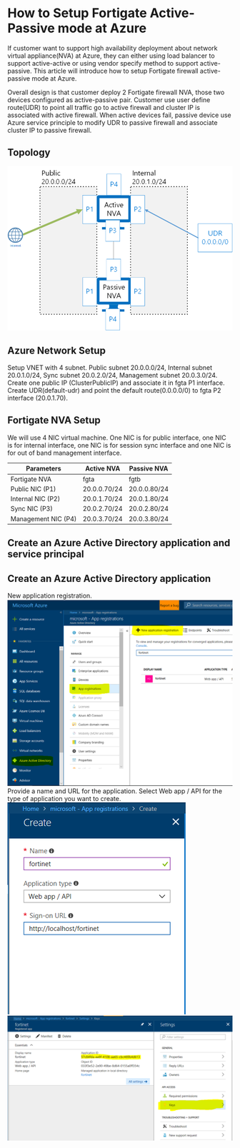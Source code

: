 How to Setup Fortigate Active-Passive mode at Azure
======================================================

If customer want to support high availability deployment about network virtual appliance(NVA) at Azure, they can either using load balancer to support active-active or using vendor specify method to support active-passive. This article will introduce how to setup Fortigate firewall active-passive mode at Azure. <br>

Overall design is that customer deploy 2 Fortigate firewall NVA, those two devices configured as active-passive pair. Customer use user define route(UDR) to point all traffic go to active firewall and cluster IP is associated with active firewall. When active devices fail, passive device use Azure service principle to modify UDR to passive firewall and associate cluster IP to passive firewall. <br>

Topology
-------------------------------------
![](https://github.com/yinghli/Fortigate-NVA-HA/blob/master/Drawing1.png)


Azure Network Setup
------------------------------------------
Setup VNET with 4 subnet. Public subnet 20.0.0.0/24, Internal subnet 20.0.1.0/24, Sync subnet 20.0.2.0/24, Management subnet 20.0.3.0/24. <br>
Create one public IP (ClusterPublicIP) and associate it in fgta P1 interface. <br>
Create UDR(default-udr) and point the default route(0.0.0.0/0) to fgta P2 interface (20.0.1.70). <br>


Fortigate NVA Setup
-------------------------------------
We will use 4 NIC virtual machine. One NIC is for public interface, one NIC is for internal interface, one NIC is for session sync interface and one NIC is for out of band management interface.

Parameters            | Active NVA    | Passive NVA
----------------------| ------------- | ------------
Fortigate NVA         | fgta          | fgtb
Public NIC     (P1)   | 20.0.0.70/24  | 20.0.0.80/24
Internal NIC   (P2)   | 20.0.1.70/24  | 20.0.1.80/24
Sync NIC       (P3)   | 20.0.2.70/24  | 20.0.2.80/24
Management NIC (P4)   | 20.0.3.70/24  | 20.0.3.80/24


Create an Azure Active Directory application and service principal
---------------------------------
## Create an Azure Active Directory application
New application registration.<br>
![](https://github.com/yinghli/Fortigate-NVA-HA/blob/master/AAD.PNG)
Provide a name and URL for the application. Select Web app / API for the type of application you want to create.<br> 
![](https://github.com/yinghli/Fortigate-NVA-HA/blob/master/AppReg.PNG)
![](https://github.com/yinghli/Fortigate-NVA-HA/blob/master/APPID.PNG)
